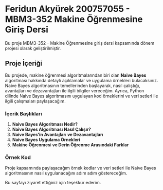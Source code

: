 # Feridun Akyürek 200757055 - MBM3-352 Makine Öğrenmesine Giriş Dersi

Bu proje MBM3-352 - Makine Öğrenmesine giriş dersi kapsamında dönem projesi olarak geliştirilmiştir.

## Proje İçeriği
Bu projede, makine öğrenmesi algoritmalarından biri olan **Naive Bayes** algoritması hakkında detaylı açıklamalar ve uygulama örnekleri bulacaksınız. Naive Bayes algoritmasının temellerinden başlayarak, nasıl çalıştığı, avantajları ve dezavantajları ile ilgili bilgiler vereceğim. Ayrıca, Python dilinde Naive Bayes algoritmasını uygulayan kod örneklerini ve veri setleri ile ilgili çalışmaları paylaşacağım.

### İçerik Başlıkları
1. **Naive Bayes Algoritması Nedir?**
2. **Naive Bayes Algoritması Nasıl Çalışır?**
3. **Naive Bayes'in Avantajları ve Dezavantajları**
4. **Naive Bayes Uygulama Örnekleri**
5. **Makine Öğrenmesi ve Derin Öğrenme Arasındaki Farklar**

### Örnek Kod
Proje kapsamında paylaşacağım örnek kodlar ve veri setleri ile Naive Bayes algoritmasının nasıl uygulanacağını adım adım göstereceğim.

Bu sayfayı ziyaret ettiğiniz için teşekkür ederim.
